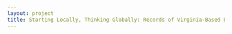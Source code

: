 ```yaml
--- 
layout: project 
title: Starting Locally, Thinking Globally: Records of Virginia-Based Businesses in the Twentieth Century
---
```



